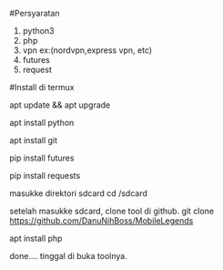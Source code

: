 #Persyaratan
1. python3
2. php
2. vpn ex:(nordvpn,express vpn, etc)
3. futures
4. request

#Install di termux

 apt update && apt upgrade

 apt install python

 apt install git

 pip install futures
 
 pip install requests
 
masukke direktori sdcard
 cd /sdcard
 
setelah masukke sdcard, clone tool di github.
git clone https://github.com/DanuNihBoss/MobileLegends

apt install php

done.... tinggal di buka toolnya.
